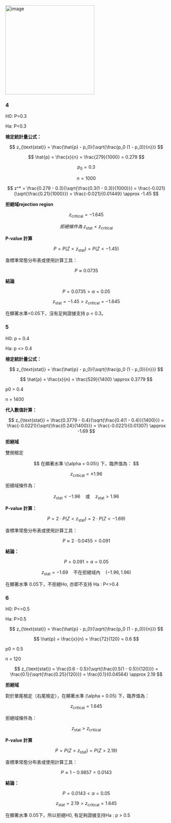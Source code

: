 <img width="277" alt="image" src="https://github.com/user-attachments/assets/321ef4f8-6999-4e48-bc8f-310110054f09">

### 4

H0: P=0.3

Ha: P<0.3

**檢定統計量公式：**

$$
z_{\text{stat}} = \frac{\hat{p} - p_0}{\sqrt{\frac{p_0 (1 - p_0)}{n}}}
$$

$$
\hat{p} = \frac{x}{n} = \frac{279}{1000} = 0.279
$$

$$
p_0 = 0.3
$$

$$
n = 1000
$$

$$
z^* = \frac{0.279 - 0.3}{\sqrt{\frac{0.3(1 - 0.3)}{1000}}} 
= \frac{-0.021}{\sqrt{\frac{0.21}{1000}}} 
= \frac{-0.021}{0.01449} \approx -1.45
$$

**拒絕域rejection region**

$$
z_{\text{critical}} = -1.645
$$

$$
拒絕條件為\ z_{\text{stat}} < z_{\text{critical}}
$$

**P-value 計算**

$$
P = P(Z < z_{\text{stat}}) = P(Z < -1.45)
$$

查標準常態分布表或使用計算工具：

$$
P \approx 0.0735
$$

**結論**

$$
P = 0.0735 > \alpha = 0.05
$$

$$
z_{\text{stat}} = -1.45 > z_{\text{critical}} = -1.645
$$

在顯著水準=0.05下，沒有足夠證據支持 p < 0.3。


### 5

H0: p = 0.4

Ha: p <> 0.4

**檢定統計量公式：**

$$
z_{\text{stat}} = \frac{\hat{p} - p_0}{\sqrt{\frac{p_0 (1 - p_0)}{n}}}
$$

$$
\hat{p} = \frac{x}{n} = \frac{529}{1400} \approx 0.3779
$$

p0 = 0.4

n = 1400

**代入數值計算：**

$$
z_{\text{stat}} = \frac{0.3779 - 0.4}{\sqrt{\frac{0.4(1 - 0.4)}{1400}}} 
= \frac{-0.0221}{\sqrt{\frac{0.24}{1400}}} 
= \frac{-0.0221}{0.01307} \approx -1.69
$$


**拒絕域**

雙側檢定

$$
在顯著水準 \(\alpha = 0.05\) 下，臨界值為：
$$

$$
z_{\text{critical}} = \pm 1.96
$$

拒絕域條件為：

$$
z_{\text{stat}} < -1.96 \quad \text{或} \quad z_{\text{stat}} > 1.96
$$

**P-value 計算：**

$$
P = 2 \cdot P(Z < z_{\text{stat}}) = 2 \cdot P(Z < -1.69)
$$

查標準常態分布表或使用計算工具：

$$
P \approx 2 \cdot 0.0455 = 0.091
$$

**結論：**

$$
P = 0.091 > \alpha = 0.05
$$

$$
z_{\text{stat}} = -1.69 \quad \text{不在拒絕域內} \quad (-1.96, 1.96)
$$

在顯著水準 0.05下，不拒絕Ho, 亦即不支持 Ha : P<>0.4

### 6

H0: P<=0.5

Ha: P>0.5

$$
z_{\text{stat}} = \frac{\hat{p} - p_0}{\sqrt{\frac{p_0 (1 - p_0)}{n}}}
$$

$$
\hat{p} = \frac{x}{n} = \frac{72}{120} = 0.6
$$

p0 = 0.5

n = 120

$$
z_{\text{stat}} = \frac{0.6 - 0.5}{\sqrt{\frac{0.5(1 - 0.5)}{120}}} 
= \frac{0.1}{\sqrt{\frac{0.25}{120}}} 
= \frac{0.1}{0.04564} \approx 2.19
$$

**拒絕域**

對於單尾檢定（右尾檢定），在顯著水準 \(\alpha = 0.05\) 下，臨界值為：

$$
z_{\text{critical}} = 1.645
$$

拒絕域條件為：

$$
z_{\text{stat}} > z_{\text{critical}}
$$

**P-value 計算**

$$
P = P(Z > z_{\text{stat}}) = P(Z > 2.19)
$$

查標準常態分布表或使用計算工具：

$$
P \approx 1 - 0.9857 = 0.0143
$$

**結論：**

$$
P = 0.0143 < \alpha = 0.05
$$

$$
z_{\text{stat}} = 2.19 > z_{\text{critical}} = 1.645
$$

在顯著水準 0.05下，所以拒絕H0, 有足夠證據支持Ha : p > 0.5
